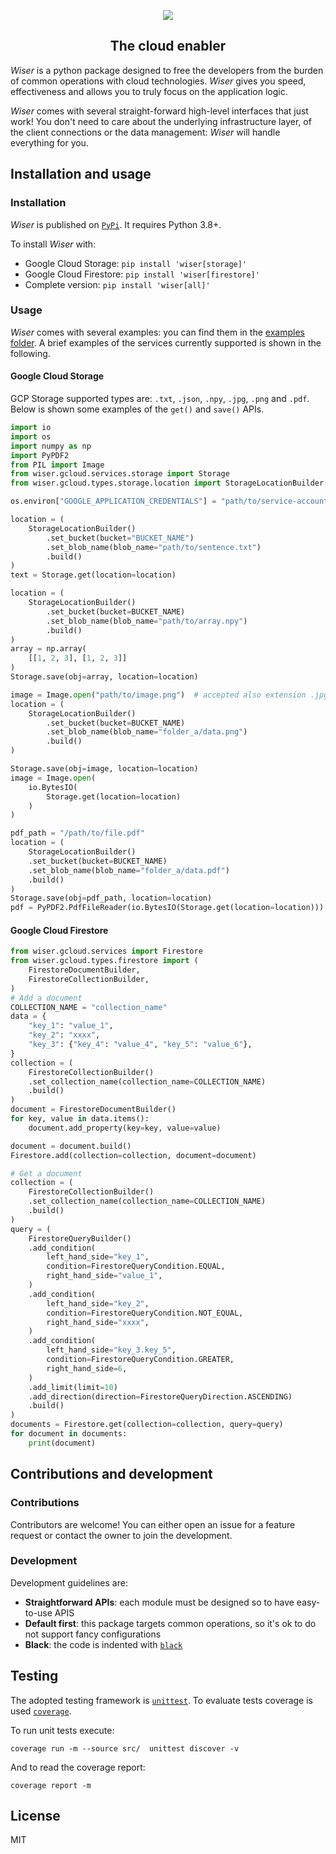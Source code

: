 <p align="center">
    <img src="https://raw.githubusercontent.com/nicolamassarenti/wiser/dev/resources/logo.png" />
</p>
<h2 align="center">The cloud enabler</h2>

_Wiser_ is a python package designed to free the developers from the burden of common operations with cloud technologies.
_Wiser_ gives you speed, effectiveness and allows you to truly focus on the application logic.

_Wiser_ comes with several straight-forward high-level interfaces that just work! You don't need to care about the 
underlying infrastructure layer, of the client connections or the data management: _Wiser_ will handle everything for you.

## Installation and usage

### Installation

_Wiser_ is published on [`PyPi`](https://pypi.org/project/wiser/). It requires Python 3.8+.

To install _Wiser_ with:
* Google Cloud Storage: `pip install 'wiser[storage]'`
* Google Cloud Firestore: `pip install 'wiser[firestore]'`
* Complete version: `pip install 'wiser[all]'`

### Usage
_Wiser_ comes with several examples: you can find them in the [examples folder](https://github.com/nicolamassarenti/wiser/tree/main/package/examples/). A brief examples of the services currently supported is shown in the following.

#### Google Cloud Storage
GCP Storage supported types are: `.txt`, `.json`, `.npy`, `.jpg`, `.png` and `.pdf`. Below is shown some examples of the `get()` and `save()` APIs.

```python
import io
import os
import numpy as np
import PyPDF2
from PIL import Image
from wiser.gcloud.services.storage import Storage
from wiser.gcloud.types.storage.location import StorageLocationBuilder

os.environ["GOOGLE_APPLICATION_CREDENTIALS"] = "path/to/service-account.json"

location = (
    StorageLocationBuilder()
        .set_bucket(bucket="BUCKET_NAME")
        .set_blob_name(blob_name="path/to/sentence.txt")
        .build()
)
text = Storage.get(location=location)

location = (
    StorageLocationBuilder()
        .set_bucket(bucket=BUCKET_NAME)
        .set_blob_name(blob_name="path/to/array.npy")
        .build()
)
array = np.array(
    [[1, 2, 3], [1, 2, 3]]
)
Storage.save(obj=array, location=location)

image = Image.open("path/to/image.png")  # accepted also extension .jpg
location = (
    StorageLocationBuilder()
        .set_bucket(bucket=BUCKET_NAME)
        .set_blob_name(blob_name="folder_a/data.png")
        .build()
)

Storage.save(obj=image, location=location)
image = Image.open(
    io.BytesIO(
        Storage.get(location=location)
    )
)

pdf_path = "/path/to/file.pdf"
location = (
    StorageLocationBuilder()
    .set_bucket(bucket=BUCKET_NAME)
    .set_blob_name(blob_name="folder_a/data.pdf")
    .build()
)
Storage.save(obj=pdf_path, location=location)
pdf = PyPDF2.PdfFileReader(io.BytesIO(Storage.get(location=location)))
```

#### Google Cloud Firestore

```python
from wiser.gcloud.services import Firestore
from wiser.gcloud.types.firestore import (
    FirestoreDocumentBuilder,
    FirestoreCollectionBuilder,
)
# Add a document
COLLECTION_NAME = "collection_name"
data = {
    "key_1": "value_1",
    "key_2": "xxxx",
    "key_3": {"key_4": "value_4", "key_5": "value_6"},
}
collection = (
    FirestoreCollectionBuilder()
    .set_collection_name(collection_name=COLLECTION_NAME)
    .build()
)
document = FirestoreDocumentBuilder()
for key, value in data.items():
    document.add_property(key=key, value=value)

document = document.build()
Firestore.add(collection=collection, document=document)

# Get a document
collection = (
    FirestoreCollectionBuilder()
    .set_collection_name(collection_name=COLLECTION_NAME)
    .build()
)
query = (
    FirestoreQueryBuilder()
    .add_condition(
        left_hand_side="key_1",
        condition=FirestoreQueryCondition.EQUAL,
        right_hand_side="value_1",
    )
    .add_condition(
        left_hand_side="key_2",
        condition=FirestoreQueryCondition.NOT_EQUAL,
        right_hand_side="xxxx",
    )
    .add_condition(
        left_hand_side="key_3.key_5",
        condition=FirestoreQueryCondition.GREATER,
        right_hand_side=6,
    )
    .add_limit(limit=10)
    .add_direction(direction=FirestoreQueryDirection.ASCENDING)
    .build()
)
documents = Firestore.get(collection=collection, query=query)
for document in documents:
    print(document)
```


## Contributions and development

### Contributions
Contributors are welcome! You can either open an issue for a feature request or contact the owner to join the development.

### Development
Development guidelines are:

* **Straightforward APIs**: each module must be designed so to have easy-to-use APIS
* **Default first**: this package targets common operations, so it's ok to do not support fancy configurations
* **Black**: the code is indented with [`black`](https://github.com/psf/black)

    
## Testing
The adopted testing framework is [`unittest`](https://docs.python.org/3/library/unittest.html). To evaluate tests coverage is 
used [`coverage`](https://coverage.readthedocs.io/en/6.1.2/). 

To run unit tests execute:
```shell
coverage run -m --source src/  unittest discover -v
```
And to read the coverage report:
```shell
coverage report -m
```
## License

MIT